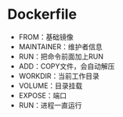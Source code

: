 # Dockerfile

- FROM：基础镜像
- MAINTAINER：维护者信息
- RUN：把命令前面加上RUN
- ADD：COPY文件，会自动解压
- WORKDIR：当前工作目录
- VOLUME：目录挂载
- EXPOSE：端口
- RUN：进程一直运行